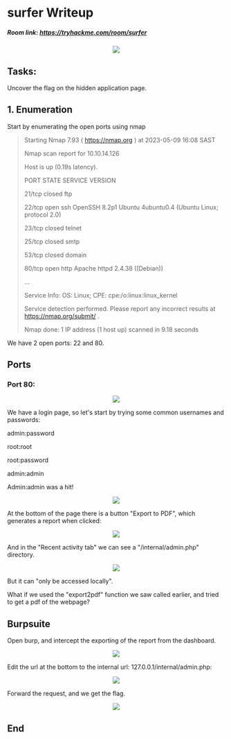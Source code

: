 # surfer Writeup

##### Room link: https://tryhackme.com/room/surfer

<p align="center">
  <img src="https://tryhackme-images.s3.amazonaws.com/room-icons/6924475c1dc389f44b230968c782d984.png">
</p>

## Tasks:
Uncover the flag on the hidden application page.

## 1. Enumeration
Start by enumerating the open ports using nmap

> Starting Nmap 7.93 ( https://nmap.org ) at 2023-05-09 16:08 SAST
> 
> Nmap scan report for 10.10.14.126
> 
> Host is up (0.19s latency).
> 
> 
> PORT     STATE  SERVICE       VERSION
> 
> 21/tcp   closed ftp
> 
> 22/tcp   open   ssh           OpenSSH 8.2p1 Ubuntu 4ubuntu0.4 (Ubuntu Linux; protocol 2.0)
> 
> 23/tcp   closed telnet
> 
> 25/tcp   closed smtp
> 
> 53/tcp   closed domain
> 
> 80/tcp   open   http          Apache httpd 2.4.38 ((Debian))
> 
> ...
> 
> Service Info: OS: Linux; CPE: cpe:/o:linux:linux_kernel
> 
> 
> 
> Service detection performed. Please report any incorrect results at https://nmap.org/submit/ .
> 
> Nmap done: 1 IP address (1 host up) scanned in 9.18 seconds


We have 2 open ports: 22 and 80.

## Ports

### Port 80:

<p align="center">
  <img src="https://imgur.com/4jYAM8M.png">
</p>

We have a login page, so let's start by trying some common usernames and passwords:

admin:password

root:root

root:password

admin:admin

Admin:admin was a hit!

<p align="center">
  <img src="https://imgur.com/DoEnsgd.png">
</p>

At the bottom of the page there is a button "Export to PDF", which generates a report when clicked:

<p align="center">
  <img src="https://imgur.com/YfoF6FO.png">
</p>

And in the "Recent activity tab" we can see a "/internal/admin.php" directory. 

<p align="center">
  <img src="https://imgur.com/goe5xeu.png">
</p>

But it can "only be accessed locally".

What if we used the "export2pdf" function we saw called earlier, and tried to get a pdf of the webpage?

## Burpsuite

Open burp, and intercept the exporting of the report from the dashboard.

<p align="center">
  <img src="https://imgur.com/BqTfylS.png">
</p>

Edit the url at the bottom to the internal url: 127.0.0.1/internal/admin.php:

<p align="center">
  <img src="https://imgur.com/cQLPB3U.png">
</p>

Forward the request, and we get the flag.

<p align="center">
  <img src="https://imgur.com/TjZ4EST.png">
</p>

## End

